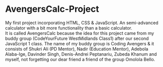# AvengersCalc-Project

My first project incorporating HTML, CSS & JavaScript.
An semi-advanced calculator with a bit more functionality than a basic calculator.  
It is called AvengersCalc because the idea for this project came from my buddy group (CodeYourFuture WestMidlands Class1) after our second JavaScript 1 class.
The name of my buddy group is Coding Avengers & it consists of Shukri Ali (PD Mentor), Nadir (Education Mentor), Adebola Alaba-Ige, Davinder Singh, Denis-Andrei Peptanariu, Zubeda Khanum and myself, not forgetting our dear friend
a friend of the group Omolola Bello.
